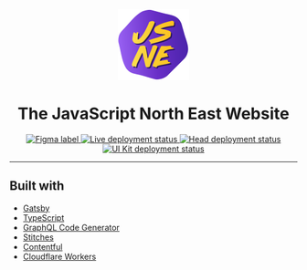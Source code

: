 <div align="center">
  <a href="https://jsne.co.uk" target="_blank">
    <img alt="JSNE logo" src="./src/assets/images/logo.svg" width="124px" />
  </a>

  <h1>The JavaScript North East Website</h1>

<a href="https://www.figma.com/file/O24nLj4pfD9rMKYhkjetzM/JSNE-Site-2020?node-id=252%3A0">
  <img alt="Figma label" src="https://img.shields.io/badge/design-figma-blue">
</a>
<a href="https://app.netlify.com/sites/jsne-website/deploys">
  <img alt="Live deployment status" src="https://img.shields.io/netlify/57164a3b-9cad-472f-bfc4-56171dc261c3?label=live%20deploy">
</a>
<a href="https://jsne.vercel.app">
  <img alt="Head deployment status" src="https://img.shields.io/github/deployments/jsne/website/Production%20%E2%80%93%20website?label=head%20deploy">
</a>
<a href="https://jsne-ui.vercel.app">
  <img alt="UI Kit deployment status" src="https://img.shields.io/github/deployments/jsne/website/Production%20%E2%80%93%20ui?label=ui%20deploy">
</a>
</div>

---

## Built with

- [Gatsby](https://www.gatsbyjs.com/)
- [TypeScript](https://www.typescriptlang.org/)
- [GraphQL Code Generator](https://www.graphql-code-generator.com/)
- [Stitches](https://stitches.dev/)
- [Contentful](https://www.contentful.com/)
- [Cloudflare Workers](https://workers.cloudflare.com/)
